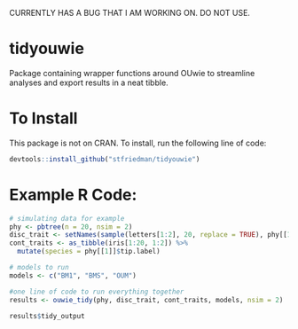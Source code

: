 CURRENTLY HAS A BUG THAT I AM WORKING ON. DO NOT USE.
# tidyouwie
Package containing wrapper functions around OUwie to streamline analyses and export results in a neat tibble. 

# To Install
This package is not on CRAN. To install, run the following line of code:
```r
devtools::install_github("stfriedman/tidyouwie")
```

# Example R Code:
```r
# simulating data for example
phy <- pbtree(n = 20, nsim = 2) 
disc_trait <- setNames(sample(letters[1:2], 20, replace = TRUE), phy[[1]]$tip.label)
cont_traits <- as_tibble(iris[1:20, 1:2]) %>%
  mutate(species = phy[[1]]$tip.label)

# models to run
models <- c("BM1", "BMS", "OUM") 

#one line of code to run everything together
results <- ouwie_tidy(phy, disc_trait, cont_traits, models, nsim = 2)

results$tidy_output
```
